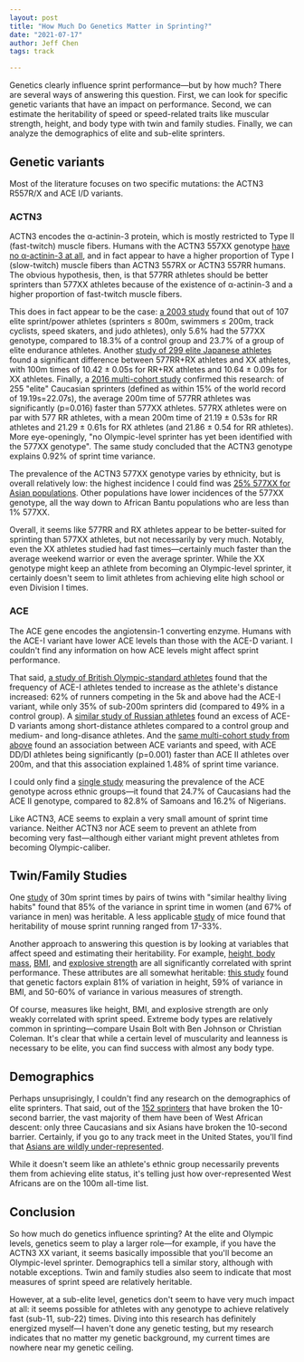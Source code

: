 ```yaml
---
layout: post
title: "How Much Do Genetics Matter in Sprinting?"
date: "2021-07-17"
author: Jeff Chen
tags: track

---
```


Genetics clearly influence sprint performance—but by how much? There are several ways of answering this question. First, we can look for specific genetic variants that have an impact on performance. Second, we can estimate the heritability of speed or speed-related traits like muscular strength, height, and body type with twin and family studies. Finally, we can analyze the demographics of elite and sub-elite sprinters.

## Genetic variants

Most of the literature focuses on two specific mutations: the ACTN3 R557R/X and ACE I/D variants. 

### ACTN3

ACTN3 encodes the α-actinin-3 protein, which is mostly restricted to Type II (fast-twitch) muscle fibers. Humans with the ACTN3 557XX genotype [have no α-actinin-3 at all](https://www.researchgate.net/publication/13106542_A_common_nonsense_mutation_results_in_-actinin-3_deficiency_in_the_general_population_1), and in fact appear to have a higher proportion of Type I (slow-twitch) muscle fibers than ACTN3 557RX or ACTN3 557RR humans. The obvious hypothesis, then, is that 577RR athletes should be better sprinters than 577XX athletes because of the existence of α-actinin-3 and a higher proportion of fast-twitch muscle fibers. 

<!-- excerpt -->

This does in fact appear to be the case: [a 2003 study](https://www.cell.com/ajhg/fulltext/S0002-9297(07)62024-2) found that out of 107 elite sprint/power athletes (sprinters ≤ 800m, swimmers ≤ 200m, track cyclists, speed skaters, and judo athletes), only 5.6% had the 577XX genotype, compared to 18.3% of a control group and 23.7% of a group of elite endurance athletes. Another [study of 299 elite Japanese athletes](https://www.thieme-connect.com/products/ejournals/abstract/10.1055/s-0033-1347171) found a significant difference between 577RR+RX athletes and XX athletes, with 100m times of 10.42 ± 0.05s for RR+RX athletes and 10.64 ± 0.09s for XX athletes. Finally, a [2016 multi-cohort study](https://bmcgenomics.biomedcentral.com/track/pdf/10.1186/s12864-016-2462-3.pdf) confirmed this research: of 255 "elite" Caucasian sprinters (defined as within 15% of the world record of 19.19s=22.07s), the average 200m time of 577RR athletes was significantly (p=0.016) faster than 577XX athletes. 577RX athletes were on par with 577 RR athletes, with a mean 200m time of 21.19 ± 0.53s for RR athletes and 21.29 ± 0.61s for RX athletes (and 21.86 ± 0.54 for RR athletes). More eye-openingly, "no Olympic-level sprinter has yet been identified with the 577XX genotype". The same study concluded that the ACTN3 genotype explains 0.92% of sprint time variance. 

The prevalence of the ACTN3 577XX genotype varies by ethnicity, but is overall relatively low: the highest incidence I could find was [25% 577XX for Asian populations](https://www.cell.com/ajhg/fulltext/S0002-9297(07)62024-2). Other populations have lower incidences of the 577XX genotype, all the way down to African Bantu populations who are less than 1% 577XX.

Overall, it seems like 577RR and RX athletes appear to be better-suited for sprinting than 577XX athletes, but not necessarily by very much. Notably, even the XX athletes studied had fast times—certainly much faster than the average weekend warrior or even the average sprinter. While the XX genotype might keep an athlete from becoming an Olympic-level sprinter, it certainly doesn't seem to limit athletes from achieving elite high school or even Division I times.

### ACE

The ACE gene encodes the angiotensin-1 converting enzyme. Humans with the ACE-I variant have lower ACE levels than those with the ACE-D variant. I couldn't find any information on how ACE levels might affect sprint performance. 

That said, [a study of British Olympic-standard athletes](https://journals.physiology.org/doi/full/10.1152/jappl.1999.87.4.1313) found that the frequency of ACE-I athletes tended to increase as the athlete's distance increased: 62% of runners competing in the 5k and above had the ACE-I variant, while only 35% of sub-200m sprinters did (compared to 49% in a control group). A [similar study of Russian athletes](https://www.nature.com/articles/5200711) found an excess of ACE-D variants among short-distance athletes compared to a control group and medium- and long-disance athletes. And the [same multi-cohort study from above](https://bmcgenomics.biomedcentral.com/track/pdf/10.1186/s12864-016-2462-3.pdf) found an association between ACE variants and speed, with ACE DD/DI athletes being significantly (p=0.001) faster than ACE II athletes over 200m, and that this association explained 1.48% of sprint time variance.

I could only find a [single study](https://www.researchgate.net/profile/Douglas-Crews/publication/15384063_Angiotensin_converting_enzyme_insertiondeletion_polymorphism_Association_with_ethnic_origin/links/5aba6f1ca6fdcc0e3d9fe22c/Angiotensin-converting-enzyme-insertion-deletion-polymorphism-Association-with-ethnic-origin.pdf) measuring the prevalence of the ACE genotype across ethnic groups—it found that 24.7% of Caucasians had the ACE II genotype, compared to 82.8% of Samoans and 16.2% of Nigerians.

Like ACTN3, ACE seems to explain a very small amount of sprint time variance. Neither ACTN3 nor ACE seem to prevent an athlete from becoming very fast—although either variant might prevent athletes from becoming Olympic-caliber.

## Twin/Family Studies

One [study](https://www.researchgate.net/publication/304114853_Heritability_of_Displacement_Speed_in_a_30-m_Sprint) of 30m sprint times by pairs of twins with "similar healthy living habits" found that 85% of the variance in sprint time in women (and 67% of variance in men) was heritable. A less applicable [study](https://pubmed.ncbi.nlm.nih.gov/28565702/) of mice found that heritability of mouse sprint running ranged from 17-33%.

Another approach to answering this question is by looking at variables that affect speed and estimating their heritability. For example, [height, body mass](https://www.ncbi.nlm.nih.gov/pmc/articles/PMC4640228/), [BMI](https://journals.plos.org/plosone/article?id=10.1371/journal.pone.0090183), and [explosive strength](https://link.springer.com/article/10.1007/s11332-014-0200-2) are all significantly correlated with sprint performance. These attributes are all somewhat heritable: [this study](https://pubmed.ncbi.nlm.nih.gov/18271028/) found that genetic factors explain 81% of variation in height, 59% of variance in BMI, and 50-60% of variance in various measures of strength.

Of course, measures like height, BMI, and explosive strength are only weakly correlated with sprint speed. Extreme body types are relatively common in sprinting—compare Usain Bolt with Ben Johnson or Christian Coleman. It's clear that while a certain level of muscularity and leanness is necessary to be elite, you can find success with almost any body type.

## Demographics

Perhaps unsuprisingly, I couldn't find any research on the demographics of elite sprinters. That said, out of the [152 sprinters](https://en.wikipedia.org/wiki/10-second_barrier) that have broken the 10-second barrier, the vast majority of them have been of West African descent: only three Caucasians and six Asians have broken the 10-second barrier. Certainly, if you go to any track meet in the United States, you'll find that [Asians are wildly under-represented](https://jeffchen.dev/posts/Where-Are-The-Asian-Americans-In-Track/).

While it doesn't seem like an athlete's ethnic group necessarily prevents them from achieving elite status, it's telling just how over-represented West Africans are on the 100m all-time list. 

## Conclusion

So how much do genetics influence sprinting? At the elite and Olympic levels, genetics seem to play a larger role—for example, if you have the ACTN3 XX variant, it seems basically impossible that you'll become an Olympic-level sprinter. Demographics tell a similar story, although with notable exceptions. Twin and family studies also seem to indicate that most measures of sprint speed are relatively heritable.

However, at a sub-elite level, genetics don't seem to have very much impact at all: it seems possible for athletes with any genotype to achieve relatively fast (sub-11, sub-22) times. Diving into this research has definitely energized myself—I haven't done any genetic testing, but my research indicates that no matter my genetic background, my current times are nowhere near my genetic ceiling.